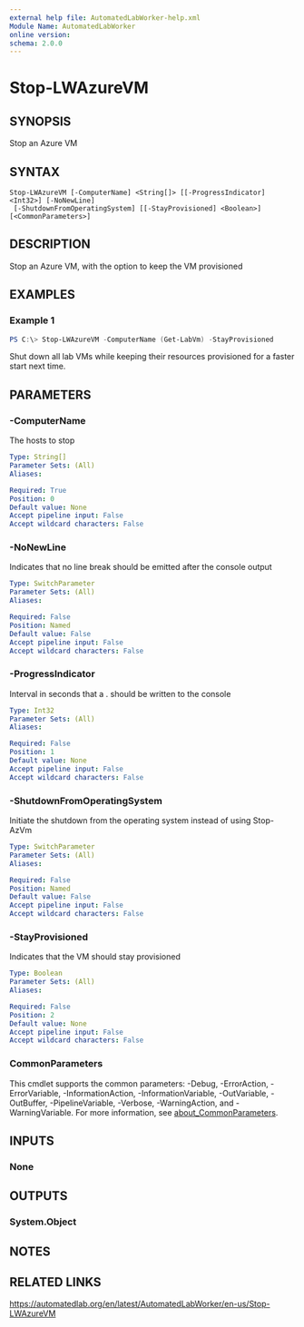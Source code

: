 ```yaml
---
external help file: AutomatedLabWorker-help.xml
Module Name: AutomatedLabWorker
online version:
schema: 2.0.0
---
```


# Stop-LWAzureVM

## SYNOPSIS
Stop an Azure VM

## SYNTAX

```
Stop-LWAzureVM [-ComputerName] <String[]> [[-ProgressIndicator] <Int32>] [-NoNewLine]
 [-ShutdownFromOperatingSystem] [[-StayProvisioned] <Boolean>] [<CommonParameters>]
```

## DESCRIPTION
Stop an Azure VM, with the option to keep the VM provisioned

## EXAMPLES

### Example 1
```powershell
PS C:\> Stop-LWAzureVM -ComputerName (Get-LabVm) -StayProvisioned
```

Shut down all lab VMs while keeping their resources provisioned for a faster start next time.

## PARAMETERS

### -ComputerName
The hosts to stop

```yaml
Type: String[]
Parameter Sets: (All)
Aliases:

Required: True
Position: 0
Default value: None
Accept pipeline input: False
Accept wildcard characters: False
```

### -NoNewLine
Indicates that no line break should be emitted after the console output

```yaml
Type: SwitchParameter
Parameter Sets: (All)
Aliases:

Required: False
Position: Named
Default value: False
Accept pipeline input: False
Accept wildcard characters: False
```

### -ProgressIndicator
Interval in seconds that a .
should be written to the console

```yaml
Type: Int32
Parameter Sets: (All)
Aliases:

Required: False
Position: 1
Default value: None
Accept pipeline input: False
Accept wildcard characters: False
```

### -ShutdownFromOperatingSystem
Initiate the shutdown from the operating system instead of using Stop-AzVm

```yaml
Type: SwitchParameter
Parameter Sets: (All)
Aliases:

Required: False
Position: Named
Default value: False
Accept pipeline input: False
Accept wildcard characters: False
```

### -StayProvisioned
Indicates that the VM should stay provisioned

```yaml
Type: Boolean
Parameter Sets: (All)
Aliases:

Required: False
Position: 2
Default value: None
Accept pipeline input: False
Accept wildcard characters: False
```

### CommonParameters
This cmdlet supports the common parameters: -Debug, -ErrorAction, -ErrorVariable, -InformationAction, -InformationVariable, -OutVariable, -OutBuffer, -PipelineVariable, -Verbose, -WarningAction, and -WarningVariable. For more information, see [about_CommonParameters](http://go.microsoft.com/fwlink/?LinkID=113216).

## INPUTS

### None
## OUTPUTS

### System.Object
## NOTES

## RELATED LINKS
https://automatedlab.org/en/latest/AutomatedLabWorker/en-us/Stop-LWAzureVM

